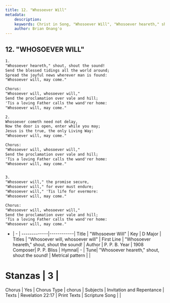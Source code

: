 ```yaml
---
title: 12. "Whosoever Will"
metadata:
    description: 
    keywords: Christ in Song, "Whosoever Will", "Whosoever heareth," shout, shout the sound!, "Whosoever will, whosoever will"
    author: Brian Onang'o
---
```



## 12. "WHOSOEVER WILL"

```txt
1.
"Whosoever heareth," shout, shout the sound!
Send the blessed tidings all the world around;
Spread the joyful news wherever man is found:
"Whosoever will, may come."

Chorus:
"Whosoever will, whosoever will,"
Send the proclamation over vale and hill;
'Tis a loving Father calls the wand'rer home:
"Whosoever will, may come."

2.
Whosoever cometh need not delay,
Now the door is open, enter while you may;
Jesus is the true, the only Living Way:
"Whosoever will, may come." 

Chorus:
"Whosoever will, whosoever will,"
Send the proclamation over vale and hill;
'Tis a loving Father calls the wand'rer home:
"Whosoever will, may come."


3.
"Whosoever will," the promise secure,
"Whosoever will," for ever must endure;
"Whosoever will," 'Tis life for evermore:
"Whosoever will, may come." 

Chorus:
"Whosoever will, whosoever will,"
Send the proclamation over vale and hill;
'Tis a loving Father calls the wand'rer home:
"Whosoever will, may come."

```

- |   -  |
-------------|------------|
Title | "Whosoever Will" |
Key | D Major |
Titles | "Whosoever will, whosoever will" |
First Line | "Whosoever heareth," shout, shout the sound! |
Author | P. P. B.
Year | 1908
Composer| P. P. Bliss |
Hymnal|  - |
Tune| "Whosoever heareth," shout, shout the sound! |
Metrical pattern | |
# Stanzas | 3 |
Chorus | Yes |
Chorus Type | chorus |
Subjects | Invitation and Repentance |
Texts | Revelation 22:17 |
Print Texts | 
Scripture Song |  |
  
